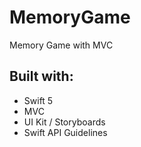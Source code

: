 # MemoryGame
Memory Game with MVC
## Built with:
* Swift 5
* MVC
* UI Kit / Storyboards
* Swift API Guidelines
